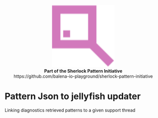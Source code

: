<div align="center">
  <img width="200" height="auto" src="logo.svg">
  <br>
  <b>Part of the Sherlock Pattern Initiative</b>
  <br>
  <a>https://github.com/balena-io-playground/sherlock-pattern-initiative</a>
</div>


# Pattern Json to jellyfish updater

Linking diagnostics retrieved patterns to a given support thread 